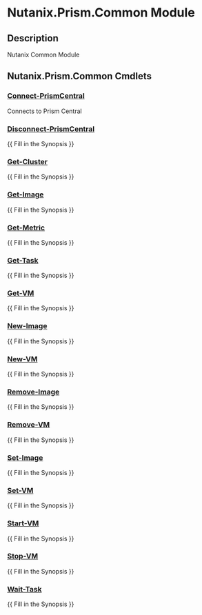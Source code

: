 ﻿---
Module Name: Nutanix.Prism.Common
Module Guid: 90f6d4c4-e5b2-4ce4-9d79-6b6afefe9aa6
Download Help Link: https://raw.githubusercontent.com/jaekwonpark/docs/master/cmdlet-help/
Help Version: 0.0.0.31
Locale: en-US
---

# Nutanix.Prism.Common Module
## Description
Nutanix Common Module

## Nutanix.Prism.Common Cmdlets
### [Connect-PrismCentral](Connect-PrismCentral.md)
Connects to Prism Central

### [Disconnect-PrismCentral](Disconnect-PrismCentral.md)
{{ Fill in the Synopsis }}

### [Get-Cluster](Get-Cluster.md)
{{ Fill in the Synopsis }}

### [Get-Image](Get-Image.md)
{{ Fill in the Synopsis }}

### [Get-Metric](Get-Metric.md)
{{ Fill in the Synopsis }}

### [Get-Task](Get-Task.md)
{{ Fill in the Synopsis }}

### [Get-VM](Get-VM.md)
{{ Fill in the Synopsis }}

### [New-Image](New-Image.md)
{{ Fill in the Synopsis }}

### [New-VM](New-VM.md)
{{ Fill in the Synopsis }}

### [Remove-Image](Remove-Image.md)
{{ Fill in the Synopsis }}

### [Remove-VM](Remove-VM.md)
{{ Fill in the Synopsis }}

### [Set-Image](Set-Image.md)
{{ Fill in the Synopsis }}

### [Set-VM](Set-VM.md)
{{ Fill in the Synopsis }}

### [Start-VM](Start-VM.md)
{{ Fill in the Synopsis }}

### [Stop-VM](Stop-VM.md)
{{ Fill in the Synopsis }}

### [Wait-Task](Wait-Task.md)
{{ Fill in the Synopsis }}

